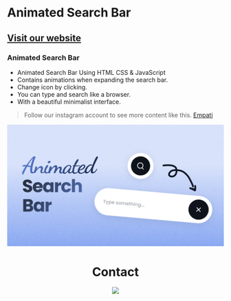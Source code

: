 # Animated Search Bar
## [Visit our website](https://empati.org)
### Animated Search Bar

- Animated Search Bar Using HTML CSS & JavaScript
- Contains animations when expanding the search bar.
- Change icon by clicking.
- You can type and search like a browser.
- With a beautiful minimalist interface.

> Follow our instagram account to see more content like this. [Empati](https://www.instagram.com/empatiweb)

![preview img](/preview.png)

<div>
	<h1 align="center">Contact
  </h1>
</div>
<div align="center">
    <a href="mailto:aahmetefecakir@gmail.com" target="_blank"><img src="https://shields.io/badge/gmail-EA4335.svg?&style=for-the-badge&logo=gmail&logoColor=white"></a>
<div>
